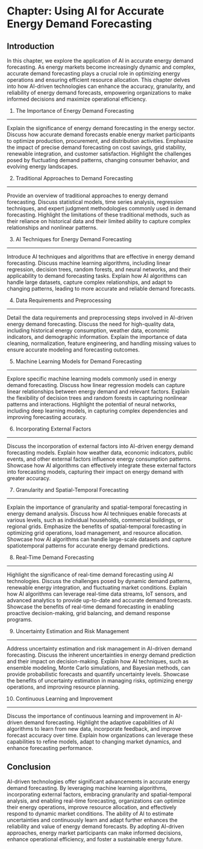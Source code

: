 Chapter: Using AI for Accurate Energy Demand Forecasting
========================================================

Introduction
------------

In this chapter, we explore the application of AI in accurate energy demand forecasting. As energy markets become increasingly dynamic and complex, accurate demand forecasting plays a crucial role in optimizing energy operations and ensuring efficient resource allocation. This chapter delves into how AI-driven technologies can enhance the accuracy, granularity, and reliability of energy demand forecasts, empowering organizations to make informed decisions and maximize operational efficiency.

1. The Importance of Energy Demand Forecasting
----------------------------------------------

Explain the significance of energy demand forecasting in the energy sector. Discuss how accurate demand forecasts enable energy market participants to optimize production, procurement, and distribution activities. Emphasize the impact of precise demand forecasting on cost savings, grid stability, renewable integration, and customer satisfaction. Highlight the challenges posed by fluctuating demand patterns, changing consumer behavior, and evolving energy landscapes.

2. Traditional Approaches to Demand Forecasting
-----------------------------------------------

Provide an overview of traditional approaches to energy demand forecasting. Discuss statistical models, time series analysis, regression techniques, and expert judgment methodologies commonly used in demand forecasting. Highlight the limitations of these traditional methods, such as their reliance on historical data and their limited ability to capture complex relationships and nonlinear patterns.

3. AI Techniques for Energy Demand Forecasting
----------------------------------------------

Introduce AI techniques and algorithms that are effective in energy demand forecasting. Discuss machine learning algorithms, including linear regression, decision trees, random forests, and neural networks, and their applicability to demand forecasting tasks. Explain how AI algorithms can handle large datasets, capture complex relationships, and adapt to changing patterns, leading to more accurate and reliable demand forecasts.

4. Data Requirements and Preprocessing
--------------------------------------

Detail the data requirements and preprocessing steps involved in AI-driven energy demand forecasting. Discuss the need for high-quality data, including historical energy consumption, weather data, economic indicators, and demographic information. Explain the importance of data cleaning, normalization, feature engineering, and handling missing values to ensure accurate modeling and forecasting outcomes.

5. Machine Learning Models for Demand Forecasting
-------------------------------------------------

Explore specific machine learning models commonly used in energy demand forecasting. Discuss how linear regression models can capture linear relationships between energy demand and relevant factors. Explain the flexibility of decision trees and random forests in capturing nonlinear patterns and interactions. Highlight the potential of neural networks, including deep learning models, in capturing complex dependencies and improving forecasting accuracy.

6. Incorporating External Factors
---------------------------------

Discuss the incorporation of external factors into AI-driven energy demand forecasting models. Explain how weather data, economic indicators, public events, and other external factors influence energy consumption patterns. Showcase how AI algorithms can effectively integrate these external factors into forecasting models, capturing their impact on energy demand with greater accuracy.

7. Granularity and Spatial-Temporal Forecasting
-----------------------------------------------

Explain the importance of granularity and spatial-temporal forecasting in energy demand analysis. Discuss how AI techniques enable forecasts at various levels, such as individual households, commercial buildings, or regional grids. Emphasize the benefits of spatial-temporal forecasting in optimizing grid operations, load management, and resource allocation. Showcase how AI algorithms can handle large-scale datasets and capture spatiotemporal patterns for accurate energy demand predictions.

8. Real-Time Demand Forecasting
-------------------------------

Highlight the significance of real-time demand forecasting using AI technologies. Discuss the challenges posed by dynamic demand patterns, renewable energy integration, and fluctuating market conditions. Explain how AI algorithms can leverage real-time data streams, IoT sensors, and advanced analytics to provide up-to-date and accurate demand forecasts. Showcase the benefits of real-time demand forecasting in enabling proactive decision-making, grid balancing, and demand response programs.

9. Uncertainty Estimation and Risk Management
---------------------------------------------

Address uncertainty estimation and risk management in AI-driven demand forecasting. Discuss the inherent uncertainties in energy demand prediction and their impact on decision-making. Explain how AI techniques, such as ensemble modeling, Monte Carlo simulations, and Bayesian methods, can provide probabilistic forecasts and quantify uncertainty levels. Showcase the benefits of uncertainty estimation in managing risks, optimizing energy operations, and improving resource planning.

10. Continuous Learning and Improvement
---------------------------------------

Discuss the importance of continuous learning and improvement in AI-driven demand forecasting. Highlight the adaptive capabilities of AI algorithms to learn from new data, incorporate feedback, and improve forecast accuracy over time. Explain how organizations can leverage these capabilities to refine models, adapt to changing market dynamics, and enhance forecasting performance.

Conclusion
----------

AI-driven technologies offer significant advancements in accurate energy demand forecasting. By leveraging machine learning algorithms, incorporating external factors, embracing granularity and spatial-temporal analysis, and enabling real-time forecasting, organizations can optimize their energy operations, improve resource allocation, and effectively respond to dynamic market conditions. The ability of AI to estimate uncertainties and continuously learn and adapt further enhances the reliability and value of energy demand forecasts. By adopting AI-driven approaches, energy market participants can make informed decisions, enhance operational efficiency, and foster a sustainable energy future.
